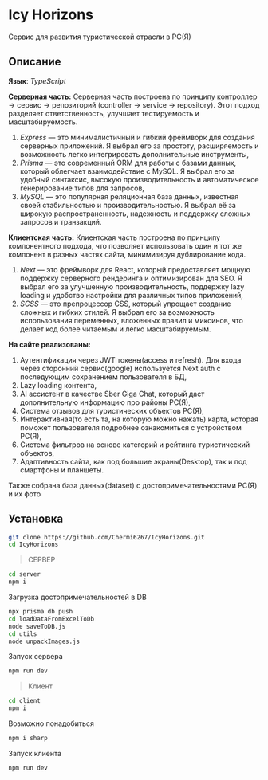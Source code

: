 # Icy Horizons

Сервис для развития туристической отрасли в РС(Я)

## Описание

**Язык**: _TypeScript_

**Серверная часть:**
Серверная часть построена по принципу контроллер → сервис → репозиторий (controller → service → repository). Этот подход разделяет ответственность, улучшает тестируемость и масштабируемость.

1.  _Express_ — это минималистичный и гибкий фреймворк для создания серверных приложений. Я выбрал его за простоту, расширяемость и возможность легко интегрировать дополнительные инструменты,
2.  _Prisma_ — это современный ORM для работы с базами данных, который облегчает взаимодействие с MySQL. Я выбрал его за удобный синтаксис, высокую производительность и автоматическое генерирование типов для запросов,
3.  _MySQL_ — это популярная реляционная база данных, известная своей стабильностью и производительностью. Я выбрал её за широкую распространенность, надежность и поддержку сложных запросов и транзакций.

**Клиентская часть:**
Клиентская часть построена по принципу компонентного подхода, что позволяет использовать один и тот же компонент в разных частях сайта, минимизируя дублирование кода.

1.  _Next_ — это фреймворк для React, который предоставляет мощную поддержку серверного рендеринга и оптимизирован для SEO. Я выбрал его за улучшенную производительность, поддержку lazy loading и удобство настройки для различных типов приложений,
2.  _SCSS_ — это препроцессор CSS, который упрощает создание сложных и гибких стилей. Я выбрал его за возможность использования переменных, вложенных правил и миксинов, что делает код более читаемым и легко масштабируемым.

**На сайте реализованы:**

1. Аутентификация через JWT токены(access и refresh). Для входа через сторонний сервис(google) используется Next auth с последующим сохранением пользователя в БД,
2. Lazy loading контента,
3. AI ассистент в качестве Sber Giga Chat, который даст дополнительную информацию про районы РС(Я),
4. Система отзывов для туристических объектов РС(Я),
5. Интерактивная(то есть та, на которую можно нажать) карта, которая поможет пользователя подробнее ознакомиться с устройством РС(Я),
6. Система фильтров на основе категорий и рейтинга туристический объектов,
7. Адаптивность сайта, как под большие экраны(Desktop), так и под смартфоны и планшеты.

Также собрана база данных(dataset) с достопримечательностями РС(Я) и их фото

## Установка

```bash
git clone https://github.com/Chermi6267/IcyHorizons.git
cd IcyHorizons
```

> СЕРВЕР

```bash
cd server
npm i
```

Загрузка достопримечательностей в DB

```bash
npx prisma db push
cd loadDataFromExcelToDb
node saveToDB.js
cd utils
node unpackImages.js
```

Запуск сервера

```bash
npm run dev
```

> Клиент

```bash
cd client
npm i
```

Возможно понадобиться

```bash
npm i sharp
```

Запуск клиента

```bash
npm run dev
```
